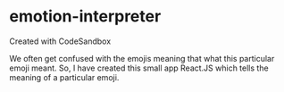 # emotion-interpreter
Created with CodeSandbox

We often get confused with the emojis meaning that what this particular emoji meant. So, I have created this small app React.JS which tells the meaning of a particular emoji.
